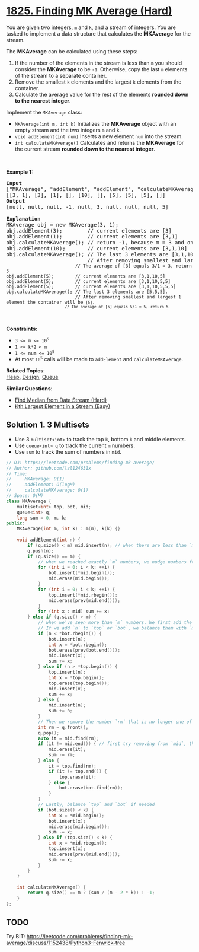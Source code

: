 # [1825. Finding MK Average (Hard)](https://leetcode.com/problems/finding-mk-average/)

<p>You are given two integers, <code>m</code> and <code>k</code>, and a stream of integers. You are tasked to implement a data structure that calculates the <strong>MKAverage</strong> for the stream.</p>

<p>The <strong>MKAverage</strong> can be calculated using these steps:</p>

<ol>
	<li>If the number of the elements in the stream is less than <code>m</code> you should consider the <strong>MKAverage</strong> to be <code>-1</code>. Otherwise, copy the last <code>m</code> elements of the stream to a separate container.</li>
	<li>Remove the smallest <code>k</code> elements and the largest <code>k</code> elements from the container.</li>
	<li>Calculate the average value for the rest of the elements <strong>rounded down to the nearest integer</strong>.</li>
</ol>

<p>Implement the <code>MKAverage</code> class:</p>

<ul>
	<li><code>MKAverage(int m, int k)</code> Initializes the <strong>MKAverage</strong> object with an empty stream and the two integers <code>m</code> and <code>k</code>.</li>
	<li><code>void addElement(int num)</code> Inserts a new element <code>num</code> into the stream.</li>
	<li><code>int calculateMKAverage()</code> Calculates and returns the <strong>MKAverage</strong> for the current stream <strong>rounded down to the nearest integer</strong>.</li>
</ul>

<p>&nbsp;</p>
<p><strong>Example 1:</strong></p>

<pre><strong>Input</strong>
["MKAverage", "addElement", "addElement", "calculateMKAverage", "addElement", "calculateMKAverage", "addElement", "addElement", "addElement", "calculateMKAverage"]
[[3, 1], [3], [1], [], [10], [], [5], [5], [5], []]
<strong>Output</strong>
[null, null, null, -1, null, 3, null, null, null, 5]

<strong>Explanation</strong>
MKAverage obj = new MKAverage(3, 1); 
obj.addElement(3);        // current elements are [3]
obj.addElement(1);        // current elements are [3,1]
obj.calculateMKAverage(); // return -1, because m = 3 and only 2 elements exist.
obj.addElement(10);       // current elements are [3,1,10]
obj.calculateMKAverage(); // The last 3 elements are [3,1,10].
                          // After removing smallest and largest 1 element the container will be <code>[3].
                          // The average of [3] equals 3/1 = 3, return 3
obj.addElement(5);        // current elements are [3,1,10,5]
obj.addElement(5);        // current elements are [3,1,10,5,5]
obj.addElement(5);        // current elements are [3,1,10,5,5,5]
obj.calculateMKAverage(); // The last 3 elements are [5,5,5].
                          // After removing smallest and largest 1 element the container will be <code>[5].
                          // The average of [5] equals 5/1 = 5, return 5
</code></code></pre>

<p>&nbsp;</p>
<p><strong>Constraints:</strong></p>

<ul>
	<li><code>3 &lt;= m &lt;= 10<sup>5</sup></code></li>
	<li><code>1 &lt;= k*2 &lt; m</code></li>
	<li><code>1 &lt;= num &lt;= 10<sup>5</sup></code></li>
	<li>At most <code>10<sup>5</sup></code> calls will be made to <code>addElement</code> and <code>calculateMKAverage</code>.</li>
</ul>


**Related Topics**:  
[Heap](https://leetcode.com/tag/heap/), [Design](https://leetcode.com/tag/design/), [Queue](https://leetcode.com/tag/queue/)

**Similar Questions**:
* [Find Median from Data Stream (Hard)](https://leetcode.com/problems/find-median-from-data-stream/)
* [Kth Largest Element in a Stream (Easy)](https://leetcode.com/problems/kth-largest-element-in-a-stream/)

## Solution 1. 3 Multisets

* Use 3 `multiset<int>` to track the top `k`, bottom `k` and middle elements.
* Use `queue<int> q` to track the current `m` numbers.
* Use `sum` to track the sum of numbers in `mid`.

```cpp
// OJ: https://leetcode.com/problems/finding-mk-average/
// Author: github.com/lzl124631x
// Time: 
//     MKAverage: O(1)
//     addElement: O(logM)
//     calculateMKAverage: O(1)
// Space: O(M)
class MKAverage {
    multiset<int> top, bot, mid;
    queue<int> q;
    long sum = 0, m, k;
public:
    MKAverage(int m, int k) : m(m), k(k) {}
    
    void addElement(int n) {
        if (q.size() < m) mid.insert(n); // when there are less than `m` numbers, always insert into `mid`.
        q.push(n);
        if (q.size() == m) {
            // when we reached exactly `m` numbers, we nudge numbers from `mid` to `top` and `bot`, and calculate `sum`.
            for (int i = 0; i < k; ++i) {
                bot.insert(*mid.begin());
                mid.erase(mid.begin());
            }
            for (int i = 0; i < k; ++i) {
                top.insert(*mid.rbegin());
                mid.erase(prev(mid.end()));
            }
            for (int x : mid) sum += x;
        } else if (q.size() > m) {
            // when we've seen more than `m` numbers. We first add the new number `n` to where it should belong.
            // If we add `n` to `top` or `bot`, we balance them with `mid` to make sure `top` and `bot` have exactly `k` numbers
            if (n < *bot.rbegin()) {
                bot.insert(n);
                int x = *bot.rbegin();
                bot.erase(prev(bot.end()));
                mid.insert(x);
                sum += x; 
            } else if (n > *top.begin()) {
                top.insert(n);
                int x = *top.begin();
                top.erase(top.begin());
                mid.insert(x);
                sum += x;
            } else {
                mid.insert(n);
                sum += n;
            }
            // Then we remove the number `rm` that is no longer one of the latest `m` numbers.
            int rm = q.front();
            q.pop();
            auto it = mid.find(rm);
            if (it != mid.end()) { // first try removing from `mid`, then `top` or `bot`.
                mid.erase(it);
                sum -= rm;
            } else {
                it = top.find(rm);
                if (it != top.end()) {
                    top.erase(it);
                } else {
                    bot.erase(bot.find(rm));
                }
            }
            // Lastly, balance `top` and `bot` if needed
            if (bot.size() < k) {
                int x = *mid.begin();
                bot.insert(x);
                mid.erase(mid.begin());
                sum -= x;
            } else if (top.size() < k) {
                int x = *mid.rbegin();
                top.insert(x);
                mid.erase(prev(mid.end()));
                sum -= x;
            }
        }
    }
    
    int calculateMKAverage() {
        return q.size() == m ? (sum / (m - 2 * k)) : -1;
    }
};
```

## TODO

Try BIT: https://leetcode.com/problems/finding-mk-average/discuss/1152438/Python3-Fenwick-tree